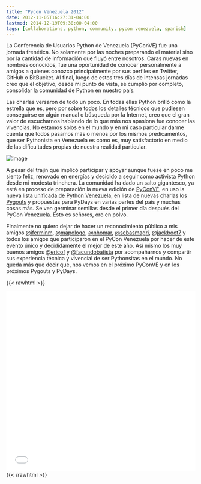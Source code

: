 ```yaml
---
title: "Pycon Venezuela 2012"
date: 2012-11-05T16:27:31-04:00
lastmod: 2014-12-19T09:30:00-04:00
tags: [collaborations, python, community, pycon venezuela, spanish]
---
```


La Conferencia de Usuarios Python de Venezuela (PyConVE) fue una jornada
frenética. No solamente por las noches preparando el material sino por
la cantidad de información que fluyó entre nosotros. Caras nuevas en
nombres conocidos, fue una oportunidad de conocer personalmente a amigos
a quienes conozco principalmente por sus perfiles en Twitter, GitHub o
BitBucket. Al final, luego de estos tres días de intensas jornadas creo
que el objetivo, desde mi punto de vista, se cumplió por completo,
consolidar la comunidad de Python en nuestro país.

<!--more-->

Las charlas versaron de todo un poco. En todas ellas Python brilló como
la estrella que es, pero por sobre todos los detalles técnicos que
pudiesen conseguirse en algún manual o búsqueda por la Internet, creo
que el gran valor de escucharnos hablando de lo que más nos apasiona fue
conocer las vivencias. No estamos solos en el mundo y en mi caso
particular darme cuenta que todos pasamos más o menos por los mismos
predicamentos, que ser Pythonista en Venezuela es como es, muy
satisfactorio en medio de las dificultades propias de nuestra realidad
particular.

![image](/images/pyconve2012.jpg)

A pesar del trajín que implicó participar y apoyar aunque fuese en poco
me siento feliz, renovado en energías y decidido a seguir como activista
Python desde mi modesta trinchera. La comunidad ha dado un salto
gigantesco, ya está en proceso de preparación la nueva edición de
[PyConVE](http://ve.pycon.org/), en uso la nueva [lista unificada de
Python
Venezuela](https://groups.google.com/forum/#!forum/python-venezuela), en
lista de nuevas charlas los [Pygouts](https://pygouts-smag.rhcloud.com/)
y propuestas para PyDays en varias partes del país y muchas cosas más.
Se ven germinar semillas desde el primer día después del PyCon
Venezuela. Esto es señores, oro en polvo.

Finalmente no quiero dejar de hacer un reconocimiento público a mis
amigos [\@iferminm](https://twitter.com/iferminm),
[\@mapologo](https://twitter.com/mapologo),
[\@nhomar](https://twitter.com/nhomar),
[\@sebasmagri](https://twitter.com/sebasmagri),
[\@jackboot7](https://twitter.com/jackboot7) y todos los amigos que
participaron en el PyCon Venezuela por hacer de este evento único y
decididamente el mejor de este año. Así mismo los muy buenos amigos
[\@ericof](https://twitter.com/ericof) y
[\@facundobatista](https://twitter.com/facundobatista) por acompañarnos y
compartir sus experiencia técnica y vivencial de ser Pythonsitas en el
mundo. No queda más que decir que, nos vemos en el próximo PyConVE y en
los próximos Pygouts y PyDays.

{{< rawhtml >}}
<iframe width="100%" height="480" src="//www.youtube.com/embed/musKJXDtCqk" frameborder="0" allowfullscreen></iframe>
{{< /rawhtml >}}

